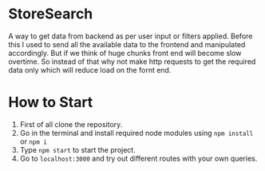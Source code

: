 # StoreSearch
A way to get data from backend as per user input or filters applied.
Before this I used to send all the available data to the frontend and manipulated accordingly. But if we think of huge chunks front end 
will become slow overtime. So instead of that why not make http requests to get the required data only which will reduce load on the fornt end.

# How to Start<br/>
1. First of all clone the repository. <br/>
2. Go in the terminal and install required node modules using `npm install` or `npm i` <br />
3. Type `npm start` to start the project.<br />
4. Go to `localhost:3000` and try out different routes with your own queries.


